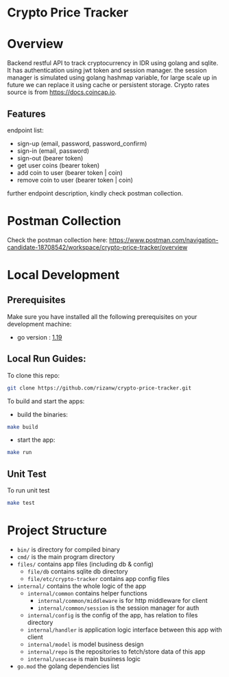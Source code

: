# Crypto Price Tracker

# Overview

Backend restful API to track cryptocurrency in IDR using golang and sqlite. It has authentication using jwt token and
session manager. the session manager is simulated using golang hashmap variable, for large scale up in future we can
replace it using cache or persistent storage. Crypto rates source is from https://docs.coincap.io.

## Features

endpoint list:

- sign-up (email, password, password_confirm)
- sign-in (email, password)
- sign-out (bearer token)
- get user coins (bearer token)
- add coin to user (bearer token | coin)
- remove coin to user (bearer token | coin)

further endpoint description, kindly check postman collection.

# Postman Collection

Check the postman collection here:
https://www.postman.com/navigation-candidate-18708542/workspace/crypto-price-tracker/overview

# Local Development

## Prerequisites

Make sure you have installed all the following prerequisites on your development machine:

* go version : [1.19](https://golang.org/dl/)

## Local Run Guides:

To clone this repo:

```bash
git clone https://github.com/rizanw/crypto-price-tracker.git
```

To build and start the apps:

- build the binaries:

```bash 
make build
```

- start the app:

```bash 
make run
```

## Unit Test

To run unit test

```bash
make test
```

# Project Structure

- `bin/` is directory for compiled binary
- `cmd/` is the main program directory
- `files/` contains app files (including db & config)
    - `file/db` contains sqlite db directory
    - `file/etc/crypto-tracker` contains app config files
- `internal/` contains the whole logic of the app
    - `internal/common` contains helper functions
        - `internal/common/middleware` is for http middleware for client
        - `internal/common/session` is the session manager for auth
    - `internal/config` is the config of the app, has relation to files directory
    - `internal/handler` is application logic interface between this app with client
    - `internal/model` is model business design
    - `internal/repo` is the repositories to fetch/store data of this app
    - `internal/usecase` is main business logic
- `go.mod` the golang dependencies list